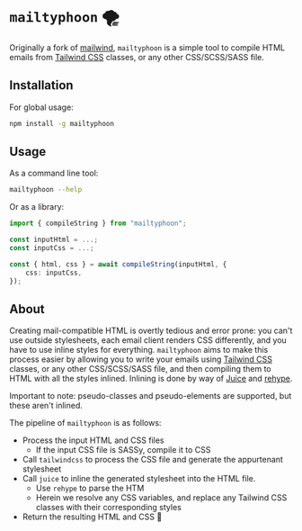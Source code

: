 # `mailtyphoon` 🌪️

Originally a fork of [mailwind](https://github.com/soheilpro/mailwind), `mailtyphoon` is a simple tool to compile HTML emails from [Tailwind CSS](https://tailwindcss.com/) classes, or any other CSS/SCSS/SASS file.

## Installation

For global usage:

```bash
npm install -g mailtyphoon
```

## Usage

As a command line tool:

```bash
mailtyphoon --help
```

Or as a library:

```ts
import { compileString } from "mailtyphoon";

const inputHtml = ...;
const inputCss = ...;

const { html, css } = await compileString(inputHtml, {
    css: inputCss,
});
```

## About

Creating mail-compatible HTML is overtly tedious and error prone: you can't use outside stylesheets, each email client renders CSS differently, and you have to use inline styles for everything. `mailtyphoon` aims to make this process easier by allowing you to write your emails using [Tailwind CSS](https://tailwindcss.com/) classes, or any other CSS/SCSS/SASS file, and then compiling them to HTML with all the styles inlined. Inlining is done by way of [Juice](https://github.com/Automattic/juice)
and [rehype](https://github.com/rehypejs/rehype).

Important to note: pseudo-classes and pseudo-elements are supported, but these aren't inlined.

The pipeline of `mailtyphoon` is as follows:

-   Process the input HTML and CSS files
    -   If the input CSS file is SASSy, compile it to CSS
-   Call `tailwindcss` to process the CSS file and generate the appurtenant stylesheet
-   Call `juice` to inline the generated stylesheet into the HTML file.
    -   Use `rehype` to parse the HTM
    -   Herein we resolve any CSS variables, and replace any Tailwind CSS classes with their corresponding styles
-   Return the resulting HTML and CSS 🎉
